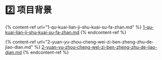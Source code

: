 # 2️⃣ 项目背景

{% content-ref url="1-qu-kuai-lian-ji-shu-kuai-su-fa-zhan.md" %}
[1-qu-kuai-lian-ji-shu-kuai-su-fa-zhan.md](1-qu-kuai-lian-ji-shu-kuai-su-fa-zhan.md)
{% endcontent-ref %}

{% content-ref url="2-yuan-yu-zhou-cheng-wei-zi-ben-zheng-zhu-de-jiao-dian.md" %}
[2-yuan-yu-zhou-cheng-wei-zi-ben-zheng-zhu-de-jiao-dian.md](2-yuan-yu-zhou-cheng-wei-zi-ben-zheng-zhu-de-jiao-dian.md)
{% endcontent-ref %}

